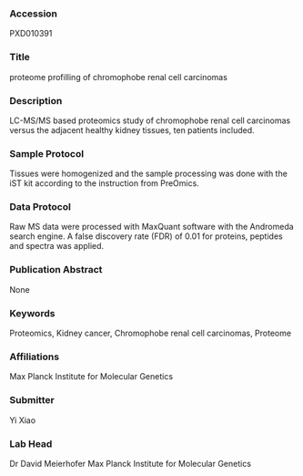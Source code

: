 ### Accession
PXD010391

### Title
proteome profilling of chromophobe renal cell carcinomas

### Description
LC-MS/MS based proteomics study of chromophobe renal cell carcinomas versus the adjacent healthy kidney tissues, ten patients included.

### Sample Protocol
Tissues were homogenized and the sample processing was done with the iST kit according to the instruction from PreOmics.

### Data Protocol
Raw MS data were processed with MaxQuant software with the Andromeda search engine. A false discovery rate (FDR) of 0.01 for proteins, peptides and spectra was applied.

### Publication Abstract
None

### Keywords
Proteomics, Kidney cancer, Chromophobe renal cell carcinomas, Proteome

### Affiliations
Max Planck Institute for Molecular Genetics

### Submitter
Yi Xiao

### Lab Head
Dr David Meierhofer
Max Planck Institute for Molecular Genetics


